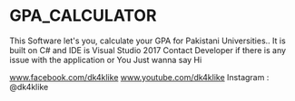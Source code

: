 # GPA_CALCULATOR
This Software let's you, calculate your GPA for Pakistani Universities.. It is built on C# and IDE is Visual Studio 2017
Contact Developer
if there is any issue with the application
or
You Just wanna say Hi

www.facebook.com/dk4klike
www.youtube.com/dk4klike
Instagram : @dk4klike
